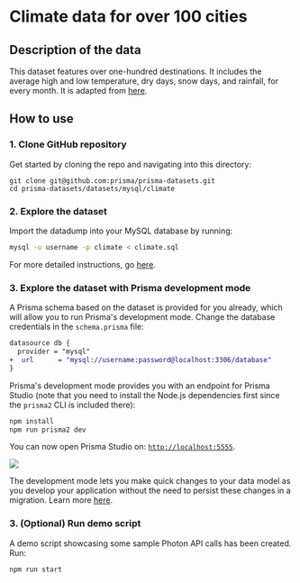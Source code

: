 # Climate data for over 100 cities

## Description of the data

This dataset features over one-hundred destinations. It includes the average high and low temperature, dry days, snow days, and rainfall, for every month.
It is adapted from [here](https://michaelxander.com/climate-data/).


## How to use

### 1. Clone GitHub repository

Get started by cloning the repo and navigating into this directory:

```
git clone git@github.com:prisma/prisma-datasets.git
cd prisma-datasets/datasets/mysql/climate
```

### 2. Explore the dataset

Import the datadump into your MySQL database by running:

```sh
mysql -u username -p climate < climate.sql
```

For more detailed instructions, go [here](../README.md).


### 3. Explore the dataset with Prisma development mode

A Prisma schema based on the dataset is provided for you already, which will allow you to run Prisma's development mode. Change the database credentials in the `schema.prisma` file:

```diff
datasource db {
  provider = "mysql"
+  url      = "mysql://username:password@localhost:3306/database"
}
```

Prisma's development mode provides you with an endpoint for Prisma Studio (note that you need to install the Node.js dependencies first since the `prisma2` CLI is included there):

```sh
npm install
npm run prisma2 dev
```

You can now open Prisma Studio on: [`http://localhost:5555`](http://localhost:5555).

![](https://i.imgur.com/W8Sp2bDr.png)

The development mode lets you make quick changes to your data model as you develop your application without the need to persist these changes in a migration.  Learn more [here](https://github.com/prisma/prisma2/blob/master/docs/development-mode.md).


### 3. (Optional) Run demo script

A demo script showcasing some sample Photon API calls has been created.  Run:

```sh
npm run start
```
